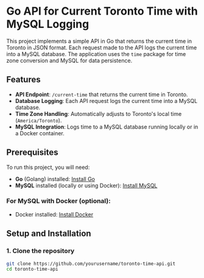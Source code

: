 # Go API for Current Toronto Time with MySQL Logging

This project implements a simple API in Go that returns the current time in Toronto in JSON format. Each request made to the API logs the current time into a MySQL database. The application uses the `time` package for time zone conversion and MySQL for data persistence.

## Features

- **API Endpoint**: `/current-time` that returns the current time in Toronto.
- **Database Logging**: Each API request logs the current time into a MySQL database.
- **Time Zone Handling**: Automatically adjusts to Toronto's local time (`America/Toronto`).
- **MySQL Integration**: Logs time to a MySQL database running locally or in a Docker container.

## Prerequisites

To run this project, you will need:

- **Go** (Golang) installed: [Install Go](https://golang.org/doc/install)
- **MySQL** installed (locally or using Docker): [Install MySQL](https://dev.mysql.com/doc/refman/8.0/en/installing.html)

### For MySQL with Docker (optional):
- Docker installed: [Install Docker](https://docs.docker.com/get-docker/)

## Setup and Installation

### 1. Clone the repository
```bash
git clone https://github.com/yourusername/toronto-time-api.git
cd toronto-time-api
